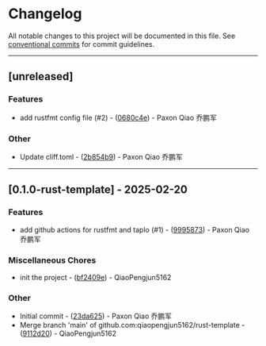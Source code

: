 # Changelog

All notable changes to this project will be documented in this file. See [conventional commits](https://www.conventionalcommits.org/) for commit guidelines.

---
## [unreleased]

### Features

- add rustfmt config file (#2) - ([0680c4e](https://github.com/qiaopengjun5162/rust-template/commit/0680c4ee2255367431d446f6042f07a7629c0908)) - Paxon Qiao 乔鹏军

### Other

- Update cliff.toml - ([2b854b9](https://github.com/qiaopengjun5162/rust-template/commit/2b854b9d8ab911ba078592765192421321ec9d79)) - Paxon Qiao 乔鹏军

---
## [0.1.0-rust-template] - 2025-02-20

### Features

- add github actions for rustfmt and taplo (#1) - ([9995873](https://github.com/qiaopengjun5162/rust-template/commit/999587394aeebc6c7749dbef6a3e6ec5ced7ad8c)) - Paxon Qiao 乔鹏军

### Miscellaneous Chores

- init the project - ([bf2409e](https://github.com/qiaopengjun5162/rust-template/commit/bf2409e1416292334b682d0d88f903be6be8cfe4)) - QiaoPengjun5162

### Other

- Initial commit - ([23da625](https://github.com/qiaopengjun5162/rust-template/commit/23da625b627cda346552bb54806eb6252ac4564f)) - Paxon Qiao 乔鹏军
- Merge branch 'main' of github.com:qiaopengjun5162/rust-template - ([9112d20](https://github.com/qiaopengjun5162/rust-template/commit/9112d209f21b94a4c1a3bb2f337c2e8b27f6b823)) - QiaoPengjun5162

<!-- generated by git-cliff -->
